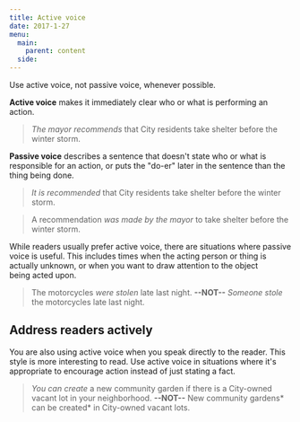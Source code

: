 ```yaml
---
title: Active voice
date: 2017-1-27
menu:
  main:
    parent: content
  side:
---
```

Use active voice, not passive voice, whenever possible.

**Active voice** makes it immediately clear who or what is performing an action.

>*The mayor recommends* that City residents take shelter before the winter storm.

**Passive voice** describes a sentence that doesn't state who or what is responsible for an action, or puts the "do-er" later in the sentence than the thing being done.

>*It is recommended* that City residents take shelter before the winter storm.

>A recommendation *was made by the mayor* to take shelter before the winter storm.

While readers usually prefer active voice, there are situations where passive voice is useful. This includes times when the acting person or thing is actually unknown, or when you want to draw attention to the object being acted upon.

>The motorcycles *were stolen* late last night.
**--NOT--**
*Someone stole* the motorcycles late last night.

## Address readers actively
You are also using active voice when you speak directly to the reader. This style is more interesting to read. Use active voice in situations where it's appropriate to encourage action instead of just stating a fact.

>*You can create* a new community garden if there is a City-owned vacant lot in your neighborhood.
**--NOT--**
New community gardens* can be created* in City-owned vacant lots.

